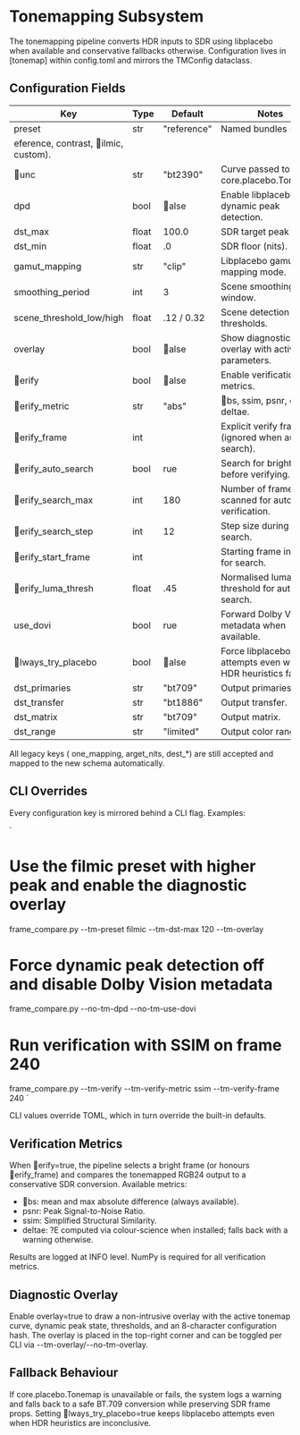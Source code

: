 # Tonemapping Subsystem

The tonemapping pipeline converts HDR inputs to SDR using libplacebo when available and conservative fallbacks otherwise. Configuration lives in [tonemap] within config.toml and mirrors the TMConfig dataclass.

## Configuration Fields

| Key | Type | Default | Notes |
| --- | --- | --- | --- |
| preset | str | "reference" | Named bundles (eference, contrast, ilmic, custom). |
| unc | str | "bt2390" | Curve passed to core.placebo.Tonemap. |
| dpd | bool | alse | Enable libplacebo dynamic peak detection. |
| dst_max | float | 100.0 | SDR target peak (nits). |
| dst_min | float |  .0 | SDR floor (nits). |
| gamut_mapping | str | "clip" | Libplacebo gamut mapping mode. |
| smoothing_period | int | 3 | Scene smoothing window. |
| scene_threshold_low/high | float |  .12 / 0.32 | Scene detection thresholds. |
| overlay | bool | alse | Show diagnostic overlay with active parameters. |
| erify | bool | alse | Enable verification metrics. |
| erify_metric | str | "abs" | bs, ssim, psnr, or deltae. |
| erify_frame | int |   | Explicit verify frame (ignored when auto-search). |
| erify_auto_search | bool | 	rue | Search for bright frame before verifying. |
| erify_search_max | int | 180 | Number of frames scanned for auto verification. |
| erify_search_step | int | 12 | Step size during auto search. |
| erify_start_frame | int |   | Starting frame index for search. |
| erify_luma_thresh | float |  .45 | Normalised luma threshold for auto search. |
| use_dovi | bool | 	rue | Forward Dolby Vision metadata when available. |
| lways_try_placebo | bool | alse | Force libplacebo attempts even when HDR heuristics fail. |
| dst_primaries | str | "bt709" | Output primaries. |
| dst_transfer | str | "bt1886" | Output transfer. |
| dst_matrix | str | "bt709" | Output matrix. |
| dst_range | str | "limited" | Output color range. |

All legacy keys (	one_mapping, 	arget_nits, dest_*) are still accepted and mapped to the new schema automatically.

## CLI Overrides

Every configuration key is mirrored behind a CLI flag. Examples:

`
# Use the filmic preset with higher peak and enable the diagnostic overlay
frame_compare.py --tm-preset filmic --tm-dst-max 120 --tm-overlay

# Force dynamic peak detection off and disable Dolby Vision metadata
frame_compare.py --no-tm-dpd --no-tm-use-dovi

# Run verification with SSIM on frame 240
frame_compare.py --tm-verify --tm-verify-metric ssim --tm-verify-frame 240
`

CLI values override TOML, which in turn override the built-in defaults.

## Verification Metrics

When erify=true, the pipeline selects a bright frame (or honours erify_frame) and compares the tonemapped RGB24 output to a conservative SDR conversion. Available metrics:

- bs: mean and max absolute difference (always available).
- psnr: Peak Signal-to-Noise Ratio.
- ssim: Simplified Structural Similarity.
- deltae: ?E computed via colour-science when installed; falls back with a warning otherwise.

Results are logged at INFO level. NumPy is required for all verification metrics.

## Diagnostic Overlay

Enable overlay=true to draw a non-intrusive overlay with the active tonemap curve, dynamic peak state, thresholds, and an 8-character configuration hash. The overlay is placed in the top-right corner and can be toggled per CLI via --tm-overlay/--no-tm-overlay.

## Fallback Behaviour

If core.placebo.Tonemap is unavailable or fails, the system logs a warning and falls back to a safe BT.709 conversion while preserving SDR frame props. Setting lways_try_placebo=true keeps libplacebo attempts even when HDR heuristics are inconclusive.
